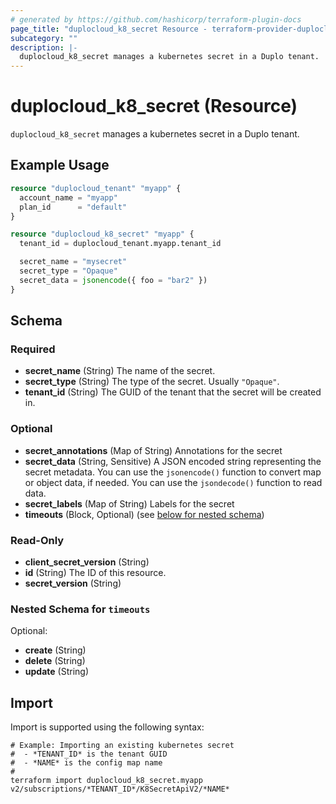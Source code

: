 ```yaml
---
# generated by https://github.com/hashicorp/terraform-plugin-docs
page_title: "duplocloud_k8_secret Resource - terraform-provider-duplocloud"
subcategory: ""
description: |-
  duplocloud_k8_secret manages a kubernetes secret in a Duplo tenant.
---
```


# duplocloud_k8_secret (Resource)

`duplocloud_k8_secret` manages a kubernetes secret in a Duplo tenant.

## Example Usage

```terraform
resource "duplocloud_tenant" "myapp" {
  account_name = "myapp"
  plan_id      = "default"
}

resource "duplocloud_k8_secret" "myapp" {
  tenant_id = duplocloud_tenant.myapp.tenant_id

  secret_name = "mysecret"
  secret_type = "Opaque"
  secret_data = jsonencode({ foo = "bar2" })
}
```

<!-- schema generated by tfplugindocs -->
## Schema

### Required

- **secret_name** (String) The name of the secret.
- **secret_type** (String) The type of the secret.  Usually `"Opaque"`.
- **tenant_id** (String) The GUID of the tenant that the secret will be created in.

### Optional

- **secret_annotations** (Map of String) Annotations for the secret
- **secret_data** (String, Sensitive) A JSON encoded string representing the secret metadata. You can use the `jsonencode()` function to convert map or object data, if needed. You can use the `jsondecode()` function to read data.
- **secret_labels** (Map of String) Labels for the secret
- **timeouts** (Block, Optional) (see [below for nested schema](#nestedblock--timeouts))

### Read-Only

- **client_secret_version** (String)
- **id** (String) The ID of this resource.
- **secret_version** (String)

<a id="nestedblock--timeouts"></a>
### Nested Schema for `timeouts`

Optional:

- **create** (String)
- **delete** (String)
- **update** (String)

## Import

Import is supported using the following syntax:

```shell
# Example: Importing an existing kubernetes secret
#  - *TENANT_ID* is the tenant GUID
#  - *NAME* is the config map name
#
terraform import duplocloud_k8_secret.myapp v2/subscriptions/*TENANT_ID*/K8SecretApiV2/*NAME*
```
